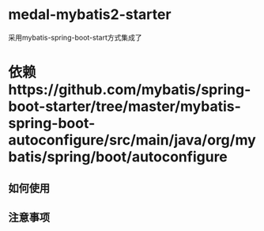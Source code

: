 # medal-mybatis2-starter
采用mybatis-spring-boot-start方式集成了

# 依赖https://github.com/mybatis/spring-boot-starter/tree/master/mybatis-spring-boot-autoconfigure/src/main/java/org/mybatis/spring/boot/autoconfigure


## 如何使用

## 注意事项
